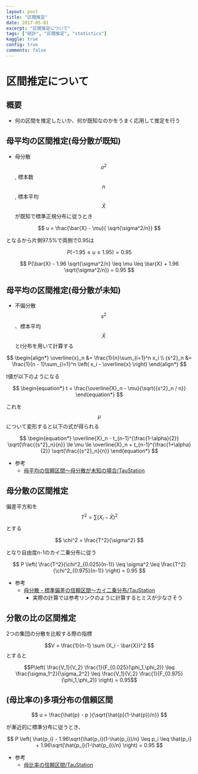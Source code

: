```yaml
---
layout: post
title: "区間推定"
date: 2017-05-01
excerpt: "区間推定について"
tags: ["統計", "区間推定", "statistics"]
kaggle: true
config: true
comments: false
---
```


# 区間推定について

## 概要
 - 何の区間を推定したいか、何が既知なのかをうまく応用して推定を行う


## 母平均の区間推定(母分散が既知)
 - 母分散$$\sigma^2$$, 標本数$$n$$, 標本平均$$\bar{X}$$が既知で標準正規分布に従うとき  

$$
u = \frac{\bar{X} - \mu}{ \sqrt{\sigma^2/n}}
$$  

となるから片側97.5%で両側で0.95は  

$$
P(-1.95 \leq u \leq 1.95) = 0.95
$$  

$$
P(\bar{X} - 1.96 \sqrt{\sigma^2/n} \leq \mu \leq \bar{X} + 1.96 \sqrt{\sigma^2/n}) = 0.95
$$  

## 母平均の区間推定(母分散が未知)
 - 不偏分散$$s^2$$、標本平均$$\bar{X}$$とt分布を用いて計算する

$$
\begin{align*} \overline{x}_n &= \frac{1}{n}\sum_{i=1}^n x_i \\ {s^2}_n &= \frac{1}{n - 1}\sum_{i=1}^n \left( x_i - \overline{x} \right) \end{align*}
$$

t値が以下のようになる

$$
\begin{equation*} t = \frac{\overline{X}_n - \mu}{\sqrt{{s^2}_n / n}} \end{equation*}
$$

これを$$\mu$$について変形すると以下の式が得られる

$$
\begin{equation*} \overline{X}_n - t_{n-1}^{\frac{1-\alpha}{2}} \sqrt{\frac{{s^2}_n}{n}} \le \mu \le \overline{X}_n + t_{n-1}^{\frac{1+\alpha}{2}} \sqrt{\frac{{s^2}_n}{n}} \end{equation*}
$$

 - 参考
   - [母平均の信頼区間～母分散が未知の場合/TauStation](http://taustation.com/ci-pop-mean-without-pop-std/)


## 母分散の区間推定

偏差平方和を$$T^2 = \sum(X_i - \bar{X})^2$$とする  

$$
\chi^2 = \frac{T^2}{\sigma^2}
$$

となり自由度n-1のカイ二乗分布に従う  

$$
P \left( \frac{T^2}{\chi^2_{0.025}(n-1)}  \leq \sigma^2 \leq \frac{T^2}{\chi^2_{0.975}(n-1)} \right) = 0.95
$$  

 - 参考
   - [母分散・標準偏差の信頼区間～カイ二乗分布/TauStation](http://taustation.com/ci-pop-variance/)
	 - 実際の計算では参考リンクのように計算するとミスが少なさそう


## 分散の比の区間推定

2つの集団の分散を比較する際の指標

$$V = \frac{1}{n-1} \sum (X_i - \bar{X})^2 $$とすると  


$$P\left( \frac{V_1}{V_2} \frac{1}{F_{0.025}(\phi_1,\phi_2)} \leq \frac{\sigma_1^2}{\sigma_2^2} \leq \frac{V_1}{V_2} \frac{1}{F_{0.975}(\phi_1,\phi_2)}  \right) = 0.95$$  

## (母比率の)多項分布の信頼区間

$$
u = \frac{\hat{p} - p }{\sqrt{\hat{p}(1-\hat{p})/n}}
$$

が漸近的に標準分布に従うとき、  

$$
P \left( \hat{p_i} - 1.96\sqrt{\hat{p_i}(1-\hat{p_i})/n} \leq p_i \leq \hat{p_i} + 1.96\sqrt{\hat{p_i}(1-\hat{p_i})/n} \right) = 0.95
$$

 - 参考
   - [母比率の信頼区間/TauStation](http://taustation.com/ci-pop-proportion/)
